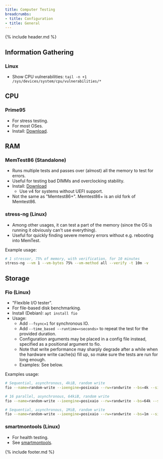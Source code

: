```yaml
---
title: Computer Testing
breadcrumbs:
- title: Configuration
- title: General
---
```

{% include header.md %}

## Information Gathering

### Linux

- Show CPU vulnerabilities: `tail -n +1 /sys/devices/system/cpu/vulnerabilities/*`

## CPU

### Prime95

- For stress testing.
- For most OSes.
- Install: [Download](https://www.mersenne.org/download/).

## RAM

### MemTest86 (Standalone)

- Runs multiple tests and passes over (almost) all the memory to test for errors.
- Useful for testing bad DIMMs and overclocking stability.
- Install: [Download](https://www.memtest86.com/download.htm)
    - Use v4 for systems without UEFI support.
- Not the same as "Memtest86+". Memtest86+ is an old fork of Memtest86.

### stress-ng (Linux)

- Among other usages, it can test a part of the memory (since the OS is running it obviously can't use everything).
- Useful for quickly finding severe memory errors without e.g. rebooting into MemTest.

Example usage:

```sh
# 1 stressor, 75% of memory, with verification, for 10 minutes
stress-ng --vm 1 --vm-bytes 75% --vm-method all --verify -t 10m -v
```

## Storage

### Fio (Linux)

- "Flexible I/O tester".
- For file-based disk benchmarking.
- Install (Debian): `apt install fio`
- Usage:
    - Add `--fsync=1` for synchronous IO.
    - Add `--time_based --runtime=<seconds>` to repeat the test for the provided duration.
    - Configuration arguments may be placed in a config file instead, specified as a positional argument to fio.
    - Note that write performance may sharply degrade after a while when the hardware write cache(s) fill up, so make sure the tests are run for long enough.
    - Examples: See below.

Examples usage:

```sh
# Sequential, asynchronous, 4kiB, random write
fio --name=random-write --ioengine=posixaio --rw=randwrite --bs=4k --size=4G --numjobs=1 --iodepth=1 --runtime=60 --time_based --end_fsync=1

# 16 parallel, asynchronous, 64kiB, random write
fio --name=random-write --ioengine=posixaio --rw=randwrite --bs=64k --size=256M --numjobs=16 --iodepth=16 --runtime=60 --time_based --end_fsync=1

# Sequential, asynchronous, 1MiB, random write
fio --name=random-write --ioengine=posixaio --rw=randwrite --bs=1m --size=16G --numjobs=1 --iodepth=1 --runtime=60 --time_based --end_fsync=1
```

### smartmontools (Linux)

- For health testing.
- See [smartmontools](/config/linux-general/applications/#smartmontools).

{% include footer.md %}
